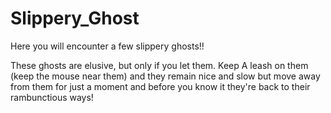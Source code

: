 # Slippery_Ghost
Here you will encounter a few slippery ghosts!! 

These ghosts are elusive, but only if you let them. Keep A leash on them (keep the mouse near them) and they remain nice and slow but move away from them for just a moment and before you know it they're back to their rambunctious ways!